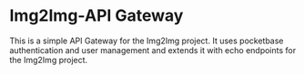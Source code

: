 # Img2Img-API Gateway

This is a simple API Gateway for the Img2Img project.
It uses pocketbase authentication and user management and extends it with
echo endpoints for the Img2Img project.
